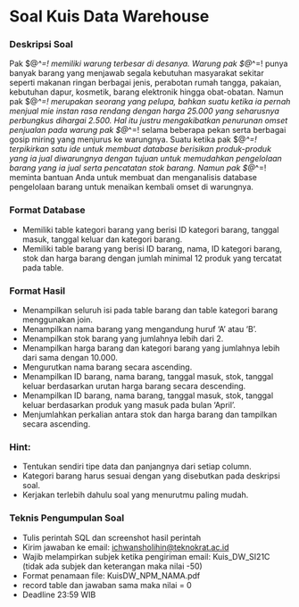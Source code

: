 # Soal Kuis Data Warehouse

### Deskripsi Soal
Pak $@*^=! memiliki warung terbesar di desanya. Warung pak $@*^=! punya banyak barang yang menjawab segala kebutuhan masyarakat sekitar seperti makanan ringan berbagai jenis, perabotan rumah tangga, pakaian, kebutuhan dapur, kosmetik, barang elektronik hingga obat-obatan. Namun pak $@*^=! merupakan seorang yang pelupa, bahkan suatu ketika ia pernah menjual mie instan rasa rendang dengan harga 25.000 yang seharusnya perbungkus dihargai 2.500. Hal itu justru mengakibatkan penurunan omset penjualan pada warung pak $@*^=! selama beberapa pekan serta berbagai gosip miring yang menjurus ke warungnya. 
Suatu ketika pak $@*^=! terpikirkan satu ide untuk membuat database berisikan produk-produk yang ia jual diwarungnya dengan tujuan untuk memudahkan pengelolaan barang yang ia jual serta pencatatan stok barang. Namun pak $@*^=! meminta bantuan Anda untuk membuat dan menganalisis database pengelolaan barang untuk menaikan kembali omset di warungnya.

### Format Database
* Memiliki table kategori barang yang berisi ID kategori barang, tanggal masuk, tanggal keluar dan kategori barang.
* Memiliki table barang yang berisi ID barang, nama, ID kategori barang, stok dan harga barang dengan jumlah minimal 12 produk yang tercatat pada table.

### Format Hasil
- Menampilkan seluruh isi pada table barang dan table kategori barang menggunakan join.
- Menampilkan nama barang yang mengandung huruf ‘A’ atau ‘B’.
- Menampilkan stok barang yang jumlahnya lebih dari 2.
- Menampilkan harga barang dan kategori barang yang jumlahnya lebih dari sama dengan 10.000.
- Mengurutkan nama barang secara ascending.
- Menampilkan ID barang, nama barang, tanggal masuk, stok, tanggal keluar berdasarkan urutan harga barang secara descending.
- Menampilkan ID barang, nama barang, tanggal masuk, stok, tanggal keluar berdasarkan produk yang masuk pada bulan ‘April’.
- Menjumlahkan perkalian antara stok dan harga barang dan tampilkan secara ascending.

### Hint:
- Tentukan sendiri tipe data dan panjangnya dari setiap column.
- Kategori barang harus sesuai dengan yang disebutkan pada deskripsi soal.
- Kerjakan terlebih dahulu soal yang menurutmu paling mudah.

### Teknis Pengumpulan Soal
- Tulis perintah SQL dan screenshot hasil perintah
- Kirim jawaban ke email: ichwansholihin@teknokrat.ac.id
- Wajib melampirkan subjek ketika pengiriman email: Kuis_DW_SI21C (tidak ada subjek dan keterangan maka nilai -50)
- Format penamaan file: KuisDW_NPM_NAMA.pdf
- record table dan jawaban sama maka nilai = 0
- Deadline 23:59 WIB
